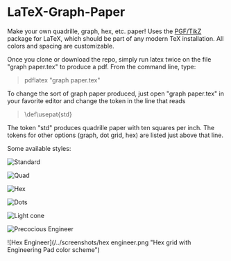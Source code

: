 # LaTeX-Graph-Paper
Make your own quadrille, graph, hex, etc. paper! Uses the [PGF/TikZ](https://en.wikipedia.org/wiki/PGF/TikZ) package for LaTeX, which should be part of any modern TeX installation. All colors and spacing are customizable.

Once you clone or download the repo, simply run latex twice on the file "graph paper.tex" to produce a pdf. From the command line, type:
> pdflatex "graph paper.tex"

To change the sort of graph paper produced, just open "graph paper.tex" in your favorite editor and change the token in the line that reads
> \def\usepat{std}

The token "std" produces quadrille paper with ten squares per inch. The tokens for other options (graph, dot grid, hex) are listed just above that line.

Some available styles:

![Standard](/../screenshots/std.jpg "Standard")

![Quad](/../screenshots/quad.jpg "Quadrille")

![Hex](/../screenshots/hex.jpg "Hex")

![Dots](/../screenshots/dot.jpg "Dots")

![Light cone](/../screenshots/lightcone.jpg "Light cone")

![Precocious Engineer](/../screenshots/rosie.png "Precocious Engineer color scheme")

![Hex Engineer](/../screenshots/hex engineer.png "Hex grid with Engineering Pad color scheme")
